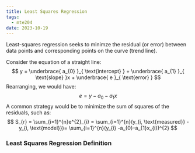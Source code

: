 ```yaml
---
title: Least Squares Regression
tags:
  - mte204
date: 2023-10-19
---
```

Least-squares regression seeks to minimze the residual (or error) between data points and corresponding points on the curve (trend line).

Consider the equation of a straight line:
$$
y = \underbrace{ a_{0} }_{ \text{intercept} } + \underbrace{ a_{1} }_{ \text{slope} }x + \underbrace{ e }_{ \text{error} }
$$
Rearranging, we would have:
$$
e = y- a_{0} - a_{1}x
$$
A common strategy would be to minimize the sum of squares of the residuals, such as:
$$
S_{r} = \sum_{i=1}^{n}e^{2}_{i} = \sum_{i=1}^{n}(y_{i, \text{measured}} - y_{i, \text{model}})= \sum_{i=1}^{n}(y_{i} -a_{0}-a_{1}x_{i})^{2}
$$
### Least Squares Regression Definition